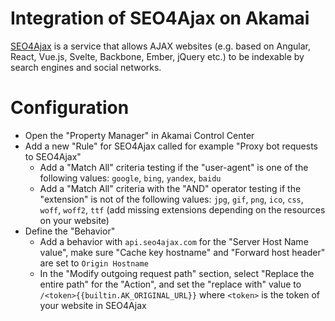 # Integration of SEO4Ajax on Akamai

[SEO4Ajax](https://www.seo4ajax.com) is a service that allows AJAX websites
(e.g. based on Angular, React, Vue.js, Svelte, Backbone, Ember, jQuery etc.) to
be indexable by search engines and social networks.

# Configuration

- Open the "Property Manager" in ​Akamai Control Center​
- Add a new "Rule" for SEO4Ajax called for example "Proxy bot requests to SEO4Ajax"
  - Add a "Match All" criteria testing if the "user-agent" is one of the following values: `google`, `bing`, `yandex`, `baidu`
  - Add a "Match All" criteria with the "AND" operator testing if the "extension" is not of the following values: `jpg`, `gif`, `png`, `ico`, `css`, `woff`, `woff2`, `ttf` (add missing extensions depending on the resources on your website)
- Define the "Behavior"
  - Add a behavior with `api.seo4ajax.com` for the "Server Host Name value", make sure "Cache key hostname" and "Forward host header" are set to `Origin Hostname`
  - In the "Modify outgoing request path" section, select "Replace the entire path" for the "Action", and set the "replace with" value to `/<token>{{builtin.AK_ORIGINAL_URL}}` where `<token>` is the token of your website in SEO4Ajax

